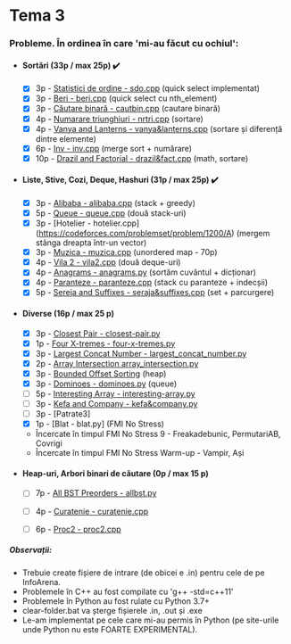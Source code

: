 # Tema 3

### Probleme. În ordinea în care 'mi-au făcut cu ochiul':

* #### Sortări (33p / max 25p) ✔️
	* [x] 3p - [Statistici de ordine - sdo.cpp](https://www.infoarena.ro/problema/sdo) (quick select implementat)
	* [x] 3p - [Beri - beri.cpp](https://www.infoarena.ro/problema/beri) (quick select cu nth_element)
	* [x] 3p - [Căutare binară - cautbin.cpp](https://www.infoarena.ro/problema/cautbin) (cautare binară)
	* [x] 4p - [Numarare triunghiuri - nrtri.cpp](https://www.infoarena.ro/problema/nrtri) (sortare)
	* [x] 4p - [Vanya and Lanterns - vanya&lanterns.cpp](https://codeforces.com/problemset/problem/492/B) (sortare și diferență dintre elemente)
	* [x] 6p - [Inv - inv.cpp](https://www.infoarena.ro/problema/inv) (merge sort + numărare)
	* [x] 10p - [Drazil and Factorial - drazil&fact.cpp](https://codeforces.com/problemset/problem/515/C) (math, sortare)

* #### Liste, Stive, Cozi, Deque, Hashuri (31p / max 25p) ✔️
	* [x] 3p - [Alibaba - alibaba.cpp](https://www.infoarena.ro/problema/alibaba) (stack + greedy)
	* [x] 5p - [Queue - queue.cpp](https://www.infoarena.ro/problema/queue) (două stack-uri)
	* [x] 3p - [Hotelier - hotelier.cpp] (https://codeforces.com/problemset/problem/1200/A) (mergem stânga dreapta într-un vector)
	* [x] 3p - [Muzica - muzica.cpp](https://www.infoarena.ro/problema/muzica) (unordered map - 70p)
	* [x] 4p - [Vila 2 - vila2.cpp](https://www.infoarena.ro/problema/vila2) (două deque-uri)
	* [x] 4p - [Anagrams - anagrams.py](https://csacademy.com/contest/archive/task/anagrams/statement/) (sortăm cuvântul + dicționar)
	* [x] 4p - [Paranteze - paranteze.cpp](https://www.infoarena.ro/problema/paranteze) (stack cu paranteze + indecșii)
	* [x] 5p - [Sereja and Suffixes - seraja&suffixes.cpp](https://codeforces.com/problemset/problem/368/B) (set + parcurgere)
	
* #### Diverse (16p / max 25 p)
	* [x] 3p - [Closest Pair - closest-pair.py](https://csacademy.com/contest/interview-archive/task/closest-pair/)
	* [x] 1p - [Four X-tremes - four-x-tremes.py](https://csacademy.com/contest/interview-archive/task/four-x-tremes/)
	* [x] 3p - [Largest Concat Number - largest_concat_number.py](https://csacademy.com/contest/interview-archive/task/largest-concat-number/)
	* [x] 2p - [Array Intersection array_intersection.py](https://www.csacademy.com/contest/interview-archive/task/array-intersection/)
	* [x] 3p - [Bounded Offset Sorting](https://csacademy.com/contest/interview-archive/task/Bounded-offset-sorting/) (heap)
	* [x] 3p - [Dominoes - dominoes.py](https://csacademy.com/contest/archive/task/dominoes/statement/) (queue)
	* [ ] 5p - [Interesting Array - interesting-array.py]()
	* [ ] 3p - [Kefa and Company - kefa&company.py]()
	* [ ] 3p - [Patrate3]
	* [x] 1p - [Blat - blat.py] (FMI No Stress)
	* Încercate în timpul FMI No Stress 9 - Freakadebunic, PermutariAB, Covrigi
	* Încercate în timpul FMI No Stress Warm-up - Vampir, Ași

* #### Heap-uri, Arbori binari de căutare (0p / max 15 p)
	* [ ] 7p - [All BST Preorders - allbst.py](https://csacademy.com/contest/interview-archive/task/all-bst-preorders/)
	* [ ] 4p - [Curatenie - curatenie.cpp](https://www.infoarena.ro/problema/curatenie)
	* [ ] 6p - [Proc2 - proc2.cpp](https://www.infoarena.ro/problema/proc2)



##### Observații:
* Trebuie create fișiere de intrare (de obicei e <numele-problemei>.in) pentru cele de pe InfoArena.
* Problemele în C++ au fost compilate cu 'g++ -std=c++11'
* Problemele în Python au fost rulate cu Python 3.7+
* clear-folder.bat va șterge fișierele .in, .out și .exe
* Le-am implementat pe cele care mi-au permis în Python (pe site-urile unde Python nu este FOARTE EXPERIMENTAL).
